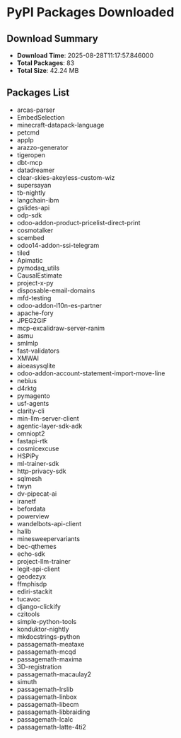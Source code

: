 # PyPI Packages Downloaded

## Download Summary
- **Download Time**: 2025-08-28T11:17:57.846000
- **Total Packages**: 83
- **Total Size**: 42.24 MB

## Packages List
- arcas-parser
- EmbedSelection
- minecraft-datapack-language
- petcmd
- applp
- arazzo-generator
- tigeropen
- dbt-mcp
- datadreamer
- clear-skies-akeyless-custom-wiz
- supersayan
- tb-nightly
- langchain-ibm
- gslides-api
- odp-sdk
- odoo-addon-product-pricelist-direct-print
- cosmotalker
- scembed
- odoo14-addon-ssi-telegram
- tiled
- Apimatic
- pymodaq_utils
- CausalEstimate
- project-x-py
- disposable-email-domains
- mfd-testing
- odoo-addon-l10n-es-partner
- apache-fory
- JPEG2GIF
- mcp-excalidraw-server-ranim
- asmu
- smlmlp
- fast-validators
- XMWAI
- aioeasysqlite
- odoo-addon-account-statement-import-move-line
- nebius
- d4rktg
- pymagento
- usf-agents
- clarity-cli
- min-llm-server-client
- agentic-layer-sdk-adk
- omniopt2
- fastapi-rtk
- cosmicexcuse
- HSPiPy
- ml-trainer-sdk
- http-privacy-sdk
- sqlmesh
- twyn
- dv-pipecat-ai
- iranetf
- befordata
- powerview
- wandelbots-api-client
- halib
- minesweepervariants
- bec-qthemes
- echo-sdk
- project-llm-trainer
- legit-api-client
- geodezyx
- ffmphisdp
- ediri-stackit
- tucavoc
- django-clickify
- czitools
- simple-python-tools
- konduktor-nightly
- mkdocstrings-python
- passagemath-meataxe
- passagemath-mcqd
- passagemath-maxima
- 3D-registration
- passagemath-macaulay2
- simuth
- passagemath-lrslib
- passagemath-linbox
- passagemath-libecm
- passagemath-libbraiding
- passagemath-lcalc
- passagemath-latte-4ti2
